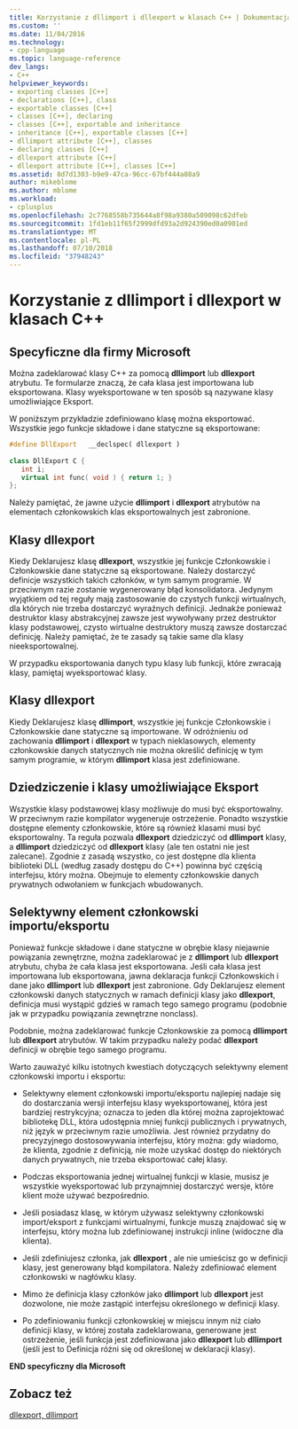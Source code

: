 ```yaml
---
title: Korzystanie z dllimport i dllexport w klasach C++ | Dokumentacja firmy Microsoft
ms.custom: ''
ms.date: 11/04/2016
ms.technology:
- cpp-language
ms.topic: language-reference
dev_langs:
- C++
helpviewer_keywords:
- exporting classes [C++]
- declarations [C++], class
- exportable classes [C++]
- classes [C++], declaring
- classes [C++], exportable and inheritance
- inheritance [C++], exportable classes [C++]
- dllimport attribute [C++], classes
- declaring classes [C++]
- dllexport attribute [C++]
- dllexport attribute [C++], classes [C++]
ms.assetid: 8d7d1303-b9e9-47ca-96cc-67bf444a08a9
author: mikeblome
ms.author: mblome
ms.workload:
- cplusplus
ms.openlocfilehash: 2c7768558b735644a8f98a9380a509098c62dfeb
ms.sourcegitcommit: 1fd1eb11f65f2999dfd93a2d924390ed0a0901ed
ms.translationtype: MT
ms.contentlocale: pl-PL
ms.lasthandoff: 07/10/2018
ms.locfileid: "37948243"
---
```

# <a name="using-dllimport-and-dllexport-in-c-classes"></a>Korzystanie z dllimport i dllexport w klasach C++
## <a name="microsoft-specific"></a>Specyficzne dla firmy Microsoft  
 Można zadeklarować klasy C++ za pomocą **dllimport** lub **dllexport** atrybutu. Te formularze znaczą, że cała klasa jest importowana lub eksportowana. Klasy wyeksportowane w ten sposób są nazywane klasy umożliwiające Eksport.  
  
 W poniższym przykładzie zdefiniowano klasę można eksportować. Wszystkie jego funkcje składowe i dane statyczne są eksportowane:  
  
```cpp 
#define DllExport   __declspec( dllexport )  
  
class DllExport C {  
   int i;  
   virtual int func( void ) { return 1; }  
};  
```  
  
 Należy pamiętać, że jawne użycie **dllimport** i **dllexport** atrybutów na elementach członkowskich klas eksportowalnych jest zabronione.  
  
##  <a name="_pluslang_using_dllimport_and_dllexport_in_c2b2bdllexportclasses"></a> Klasy dllexport  
 Kiedy Deklarujesz klasę **dllexport**, wszystkie jej funkcje Członkowskie i Członkowskie dane statyczne są eksportowane. Należy dostarczyć definicje wszystkich takich członków, w tym samym programie. W przeciwnym razie zostanie wygenerowany błąd konsolidatora. Jedynym wyjątkiem od tej reguły mają zastosowanie do czystych funkcji wirtualnych, dla których nie trzeba dostarczyć wyraźnych definicji. Jednakże ponieważ destruktor klasy abstrakcyjnej zawsze jest wywoływany przez destruktor klasy podstawowej, czysto wirtualne destruktory muszą zawsze dostarczać definicję. Należy pamiętać, że te zasady są takie same dla klasy nieeksportowalnej.  
  
 W przypadku eksportowania danych typu klasy lub funkcji, które zwracają klasy, pamiętaj wyeksportować klasy.  
  
##  <a name="_pluslang_dllexport_classesdllexportclasses"></a> Klasy dllexport  
 Kiedy Deklarujesz klasę **dllimport**, wszystkie jej funkcje Członkowskie i Członkowskie dane statyczne są importowane. W odróżnieniu od zachowania **dllimport** i **dllexport** w typach nieklasowych, elementy członkowskie danych statycznych nie można określić definicję w tym samym programie, w którym **dllimport** klasa jest zdefiniowane.  
  
##  <a name="_pluslang_using_dllimport_and_dllexport_in_c2b2binheritanceandexportableclasses"></a> Dziedziczenie i klasy umożliwiające Eksport  
 Wszystkie klasy podstawowej klasy możliwuje do musi być eksportowalny. W przeciwnym razie kompilator wygeneruje ostrzeżenie. Ponadto wszystkie dostępne elementy członkowskie, które są również klasami musi być eksportowalny. Ta reguła pozwala **dllexport** dziedziczyć od **dllimport** klasy, a **dllimport** dziedziczyć od **dllexport** klasy (ale ten ostatni nie jest zalecane). Zgodnie z zasadą wszystko, co jest dostępne dla klienta biblioteki DLL (według zasady dostępu do C++) powinna być częścią interfejsu, który można. Obejmuje to elementy członkowskie danych prywatnych odwołaniem w funkcjach wbudowanych.  
  
##  <a name="_pluslang_using_dllimport_and_dllexport_in_c2b2bselectivememberimportexport"></a> Selektywny element członkowski importu/eksportu  
 Ponieważ funkcje składowe i dane statyczne w obrębie klasy niejawnie powiązania zewnętrzne, można zadeklarować je z **dllimport** lub **dllexport** atrybutu, chyba że cała klasa jest eksportowana. Jeśli cała klasa jest importowana lub eksportowana, jawna deklaracja funkcji Członkowskich i dane jako **dllimport** lub **dllexport** jest zabronione. Gdy Deklarujesz element członkowski danych statycznych w ramach definicji klasy jako **dllexport**, definicja musi wystąpić gdzieś w ramach tego samego programu (podobnie jak w przypadku powiązania zewnętrzne nonclass).  
  
 Podobnie, można zadeklarować funkcje Członkowskie za pomocą **dllimport** lub **dllexport** atrybutów. W takim przypadku należy podać **dllexport** definicji w obrębie tego samego programu.  
  
 Warto zauważyć kilku istotnych kwestiach dotyczących selektywny element członkowski importu i eksportu:  
  
-   Selektywny element członkowski importu/eksportu najlepiej nadaje się do dostarczania wersji interfejsu klasy wyeksportowanej, która jest bardziej restrykcyjna; oznacza to jeden dla której można zaprojektować bibliotekę DLL, która udostępnia mniej funkcji publicznych i prywatnych, niż język w przeciwnym razie umożliwia. Jest również przydatny do precyzyjnego dostosowywania interfejsu, który można: gdy wiadomo, że klienta, zgodnie z definicją, nie może uzyskać dostęp do niektórych danych prywatnych, nie trzeba eksportować całej klasy.  
  
-   Podczas eksportowania jednej wirtualnej funkcji w klasie, musisz je wszystkie wyeksportować lub przynajmniej dostarczyć wersje, które klient może używać bezpośrednio.  
  
-   Jeśli posiadasz klasę, w którym używasz selektywny członkowski import/eksport z funkcjami wirtualnymi, funkcje muszą znajdować się w interfejsu, który można lub zdefiniowanej instrukcji inline (widoczne dla klienta).  
  
-   Jeśli zdefiniujesz członka, jak **dllexport** , ale nie umieścisz go w definicji klasy, jest generowany błąd kompilatora. Należy zdefiniować element członkowski w nagłówku klasy.  
  
-   Mimo że definicja klasy członków jako **dllimport** lub **dllexport** jest dozwolone, nie może zastąpić interfejsu określonego w definicji klasy.  
  
-   Po zdefiniowaniu funkcji członkowskiej w miejscu innym niż ciało definicji klasy, w której została zadeklarowana, generowane jest ostrzeżenie, jeśli funkcja jest zdefiniowana jako **dllexport** lub **dllimport** (jeśli jest to Definicja różni się od określonej w deklaracji klasy).  
  
**END specyficzny dla Microsoft**  
  
## <a name="see-also"></a>Zobacz też  
 [dllexport, dllimport](../cpp/dllexport-dllimport.md)
